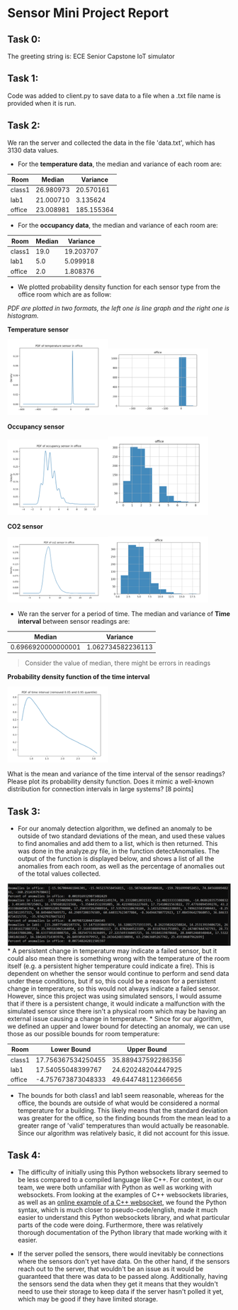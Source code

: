 # Sensor Mini Project Report
## Task 0: 
The greeting string is: ECE Senior Capstone IoT simulator
## Task 1: 
Code was added to client.py to save data to a file when a .txt file name is provided when it is run.
## Task 2: 
We ran the server and collected the data in the file 'data.txt', which has 3130 data values.
* For the **temperature data**, the median and variance of each room are: 

 Room | Median | Variance 
 ----------- | ----------- | ----------- 
 class1 | 26.980973 | 20.570161 
 lab1 | 21.000710 | 3.135624 
 office | 23.008981 | 185.155364 
* For the **occupancy data**, the median and variance of each room are:

 Room | Median | Variance 
 ----------- | ----------- | ----------- 
 class1 | 19.0 | 19.203707 
 lab1 | 5.0 | 5.099918 
 office | 2.0 | 1.808376 
 
* We plotted probability density function for each sensor type from the office room which are as follow: 

*PDF are plotted in two formats, the left one is line graph and the right one is histogram.*

**Temperature sensor**

<img src="./img/pdf_temp.png" width="45%" /><img src="./img/hist_temp.png" width="45%" />

**Occupancy sensor**

<img src="./img/pdf_occ.png" width="45%" /><img src="./img/hist_occ.png" width="45%" />

**CO2 sensor**

<img src="./img/pdf_co2.png" width="45%" /><img src="./img/hist_co2.png" width="45%" />

* We ran the server for a period of time. The median and variance of **Time interval** between sensor readings are:

 Median | Variance 
 ----------- | ----------- 
0.6966920000000001 | 1.062734582236113

> Consider the value of median, there might be errors in readings

**Probability density function of the time interval**

<img src="./img/pdf_time.png" width="45%" />


What is the mean and variance of the time interval of the sensor readings? Please plot its probability density function. Does it mimic a well-known distribution for connection intervals in large systems? [8 points] 

## Task 3:
* For our anomaly detection algorithm, we defined an anomaly to be outside of two standard deviations of the mean, and used these values to find anomalies and add them to a list, which is then returned. This was done in the analyze.py file, in the function detectAnomalies. The output of the function is displayed below, and shows a list of all the anomalies from each room, as well as the percentage of anomalies out of the total values collected.
 <img src="./img/anomalies.PNG" width="100%" />
* A persistent change in temperature may indicate a failed sensor, but it could also mean there is something wrong with the temperature of the room itself (e.g. a persistent higher temperature could indicate a fire). This is dependent on whether the sensor would continue to perform and send data under these conditions, but if so, this could be a reason for a persistent change in temperature, so this would not always indicate a failed sensor. However, since this project was using simulated sensors, I would assume that if there is a persistent change, it would indicate a malfunction with the simulated sensor since there isn't a physical room which may be having an external issue causing a change in temperature. 
* Since for our algorithm, we defined an upper and lower bound for detecting an anomaly, we can use those as our possible bounds for room temperature: 

 Room | Lower Bound | Upper Bound 
 ----------- | ----------- |----------- 
 class1 | 17.756367534250455 | 35.889437592286356
 lab1 | 17.54055048399767 | 24.620248204447925
 office | -4.757673873048333 | 49.644748112366656
 
 * The bounds for both class1 and lab1 seem reasonable, whereas for the office, the bounds are outside of what would be considered a normal temperature for a building. This likely means that the standard deviation was greater for the office, so the finding bounds from the mean lead to a greater range of 'valid' temperatures than would actually be reasonable. Since our algorithm was relatively basic, it did not account for this issue. 
 
## Task 4:
* The difficulty of initially using this Python websockets library seemed to be less compared to a compiled language like C++. For context, in our team, we were both unfamiliar with Python as well as working with websockets. From looking at the examples of C++ websockets libraries, as well as an [online example of a C++ websocket](https://www.netburner.com/learn/websockets-for-real-time-web-and-iot-applications/), we found the Python syntax, which is much closer to pseudo-code/english, made it much easier to understand this Python websockets library, and what particular parts of the code were doing. Furthermore, there was relatively thorough documentation of the Python library that made working with it easier.

* If the server polled the sensors, there would inevitably be connections where the sensors don't yet have data. On the other hand, if the sensors reach out to the server, that wouldn't be an issue as it would be guaranteed that there was data to be passed along. Additionally, having the sensors send the data when they get it means that they wouldn't need to use their storage to keep data if the server hasn't polled it yet, which may be good if they have limited storage. 

